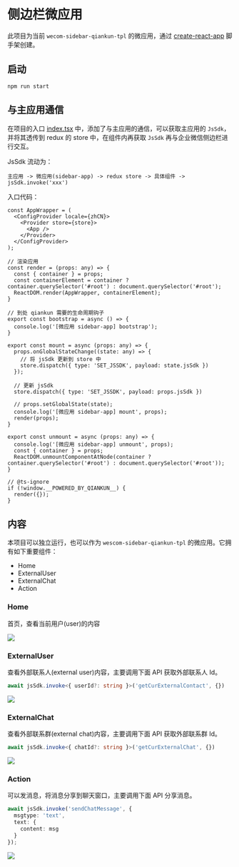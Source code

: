 # 侧边栏微应用

此项目为当前 `wecom-sidebar-qiankun-tpl` 的微应用，通过 [create-react-app](https://create-react-app.dev/) 脚手架创建。

## 启动

```shell
npm run start
```

## 与主应用通信

在项目的入口 [index.tsx](./src/index.tsx) 中，添加了与主应用的通信，可以获取主应用的 `JsSdk`，
并将其透传到 redux 的 store 中，在组件内再获取 `JsSdk` 再与企业微信侧边栏进行交互。

JsSdk 流动为：

```
主应用 -> 微应用(sidebar-app) -> redux store -> 具体组件 -> jsSdk.invoke('xxx')
```

入口代码：

```tsx
const AppWrapper = (
  <ConfigProvider locale={zhCN}>
    <Provider store={store}>
      <App />
    </Provider>
  </ConfigProvider>
);

// 渲染应用
const render = (props: any) => {
  const { container } = props;
  const containerElement = container ? container.querySelector('#root') : document.querySelector('#root');
  ReactDOM.render(AppWrapper, containerElement);
}

// 到处 qiankun 需要的生命周期钩子
export const bootstrap = async () => {
  console.log('[微应用 sidebar-app] bootstrap');
}

export const mount = async (props: any) => {
  props.onGlobalStateChange((state: any) => {
    // 将 jsSdk 更新到 store 中
    store.dispatch({ type: 'SET_JSSDK', payload: state.jsSdk })
  });

  // 更新 jsSdk
  store.dispatch({ type: 'SET_JSSDK', payload: props.jsSdk })

  // props.setGlobalState(state);
  console.log('[微应用 sidebar-app] mount', props);
  render(props);
}

export const unmount = async (props: any) => {
  console.log('[微应用 sidebar-app] unmount', props);
  const { container } = props;
  ReactDOM.unmountComponentAtNode(container ? container.querySelector('#root') : document.querySelector('#root'));
}

// @ts-ignore
if (!window.__POWERED_BY_QIANKUN__) {
  render({});
}
```

## 内容

本项目可以独立运行，也可以作为 `wescom-sidebar-qiankun-tpl` 的微应用。它拥有如下重要组件：

* Home 
* ExternalUser
* ExternalChat
* Action

### Home
首页，查看当前用户(user)的内容

![](./screenshots/User.png)

### ExternalUser
查看外部联系人(external user)内容，主要调用下面 API 获取外部联系人 Id。

```ts
await jsSdk.invoke<{ userId?: string }>('getCurExternalContact', {})
```

![](./screenshots/ExternalUser.png)

### ExternalChat
查看外部联系群(external chat)内容，主要调用下面 API 获取外部联系群 Id。

```ts
await jsSdk.invoke<{ chatId?: string }>('getCurExternalChat', {})
```

![](./screenshots/ExternalChat.png)

### Action
可以发消息，将消息分享到聊天窗口，主要调用下面 API 分享消息。

```ts
await jsSdk.invoke('sendChatMessage', {
  msgtype: 'text',
  text: {
    content: msg
  }
});
```

![](./screenshots/Action.png)
